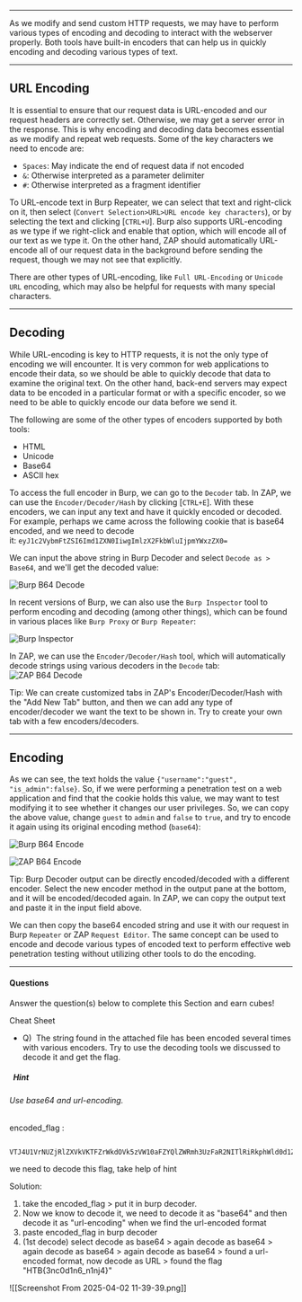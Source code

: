 
---

As we modify and send custom HTTP requests, we may have to perform various types of encoding and decoding to interact with the webserver properly. Both tools have built-in encoders that can help us in quickly encoding and decoding various types of text.

---

## URL Encoding

It is essential to ensure that our request data is URL-encoded and our request headers are correctly set. Otherwise, we may get a server error in the response. This is why encoding and decoding data becomes essential as we modify and repeat web requests. Some of the key characters we need to encode are:

- `Spaces`: May indicate the end of request data if not encoded
- `&`: Otherwise interpreted as a parameter delimiter
- `#`: Otherwise interpreted as a fragment identifier

To URL-encode text in Burp Repeater, we can select that text and right-click on it, then select (`Convert Selection>URL>URL encode key characters`), or by selecting the text and clicking [`CTRL+U`]. Burp also supports URL-encoding as we type if we right-click and enable that option, which will encode all of our text as we type it. On the other hand, ZAP should automatically URL-encode all of our request data in the background before sending the request, though we may not see that explicitly.

There are other types of URL-encoding, like `Full URL-Encoding` or `Unicode URL` encoding, which may also be helpful for requests with many special characters.

---

## Decoding

While URL-encoding is key to HTTP requests, it is not the only type of encoding we will encounter. It is very common for web applications to encode their data, so we should be able to quickly decode that data to examine the original text. On the other hand, back-end servers may expect data to be encoded in a particular format or with a specific encoder, so we need to be able to quickly encode our data before we send it.

The following are some of the other types of encoders supported by both tools:

- HTML
- Unicode
- Base64
- ASCII hex

To access the full encoder in Burp, we can go to the `Decoder` tab. In ZAP, we can use the `Encoder/Decoder/Hash` by clicking [`CTRL+E`]. With these encoders, we can input any text and have it quickly encoded or decoded. For example, perhaps we came across the following cookie that is base64 encoded, and we need to decode it: `eyJ1c2VybmFtZSI6Imd1ZXN0IiwgImlzX2FkbWluIjpmYWxzZX0=`

We can input the above string in Burp Decoder and select `Decode as > Base64`, and we'll get the decoded value:

![Burp B64 Decode](https://academy.hackthebox.com/storage/modules/110/burp_b64_decode.jpg)

In recent versions of Burp, we can also use the `Burp Inspector` tool to perform encoding and decoding (among other things), which can be found in various places like `Burp Proxy` or `Burp Repeater`:

![Burp Inspector](https://academy.hackthebox.com/storage/modules/110/burp_inspector.jpg)

In ZAP, we can use the `Encoder/Decoder/Hash` tool, which will automatically decode strings using various decoders in the `Decode` tab: ![ZAP B64 Decode](https://academy.hackthebox.com/storage/modules/110/zap_b64_decode.jpg)

Tip: We can create customized tabs in ZAP's Encoder/Decoder/Hash with the "Add New Tab" button, and then we can add any type of encoder/decoder we want the text to be shown in. Try to create your own tab with a few encoders/decoders.

---

## Encoding

As we can see, the text holds the value `{"username":"guest", "is_admin":false}`. So, if we were performing a penetration test on a web application and find that the cookie holds this value, we may want to test modifying it to see whether it changes our user privileges. So, we can copy the above value, change `guest` to `admin` and `false` to `true`, and try to encode it again using its original encoding method (`base64`):

![Burp B64 Encode](https://academy.hackthebox.com/storage/modules/110/burp_b64_encode.jpg)

![ZAP B64 Encode](https://academy.hackthebox.com/storage/modules/110/zap_b64_encode.jpg)

Tip: Burp Decoder output can be directly encoded/decoded with a different encoder. Select the new encoder method in the output pane at the bottom, and it will be encoded/decoded again. In ZAP, we can copy the output text and paste it in the input field above.

We can then copy the base64 encoded string and use it with our request in Burp `Repeater` or ZAP `Request Editor`. The same concept can be used to encode and decode various types of encoded text to perform effective web penetration testing without utilizing other tools to do the encoding.


---

#### Questions

Answer the question(s) below to complete this Section and earn cubes!

Cheat Sheet

+ Q)  The string found in the attached file has been encoded several times with various encoders. Try to use the decoding tools we discussed to decode it and get the flag.
#####   Hint
###### Use base64 and url-encoding.

encoded_flag  :
```

VTJ4U1VrNUZjRlZXVkVKTFZrWkdOVk5zVW10aFZYQlZWRmh3UzFaR2NITlRiRkphWld0d1ZWUllaRXRXUm10M1UyeFNUbVZGY0ZWWGJYaExWa1V3ZVZOc1VsZGlWWEJWVjIxNFMxWkZNVFJUYkZKaFlrVndWVmR0YUV0V1JUQjNVMnhTYTJGM1BUMD0=

```
we need to decode this flag, take help of hint

Solution:
1) take the encoded_flag > put it in burp decoder.
2) Now we know to decode it, we need to decode it as "base64" and then decode it as                     "url-encoding" when we find the url-encoded format
3) paste encoded_flag  in burp decoder
4) (1st decode) select decode as base64 > again decode as base64 > again decode as base64 > again decode as base64 > found a url-encoded format, now decode as URL > found the flag "HTB{3nc0d1n6_n1nj4}"

![[Screenshot From 2025-04-02 11-39-39.png]]